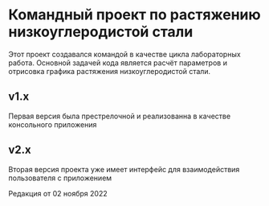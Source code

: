 # Командный проект по растяжению низкоуглеродистой стали

Этот проект создавался командой в качестве цикла лабораторных работа. Основной задачей кода является расчёт параметров и отрисовка графика растяжения низкоуглеродистой стали.
## v1.x
Первая версия была престрелочной и реализованна в качестве консольного приложения
## v2.x
Вторая версия проекта уже имеет интерфейс для взаимодействия пользователя с приложением

Редакция от 02 ноября 2022
